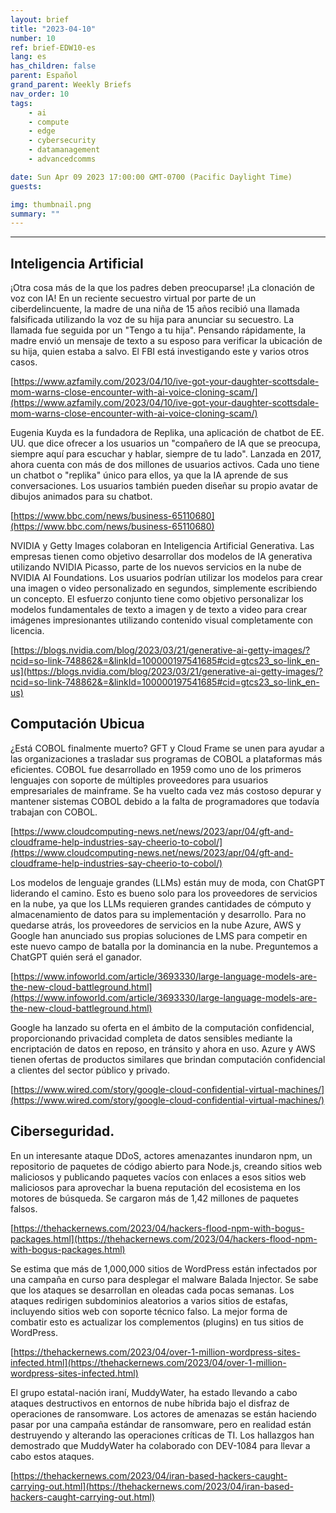 ```yaml
---
layout: brief
title: "2023-04-10"
number: 10
ref: brief-EDW10-es
lang: es
has_children: false
parent: Español
grand_parent: Weekly Briefs
nav_order: 10
tags:
    - ai
    - compute
    - edge
    - cybersecurity
    - datamanagement
    - advancedcomms

date: Sun Apr 09 2023 17:00:00 GMT-0700 (Pacific Daylight Time)
guests:

img: thumbnail.png
summary: ""
---
```




---

## Inteligencia Artificial

¡Otra cosa más de la que los padres deben preocuparse! ¡La clonación de voz con IA! En un reciente secuestro virtual por parte de un ciberdelincuente, la madre de una niña de 15 años recibió una llamada falsificada utilizando la voz de su hija para anunciar su secuestro. La llamada fue seguida por un "Tengo a tu hija". Pensando rápidamente, la madre envió un mensaje de texto a su esposo para verificar la ubicación de su hija, quien estaba a salvo. El FBI está investigando este y varios otros casos.

[https://www.azfamily.com/2023/04/10/ive-got-your-daughter-scottsdale-mom-warns-close-encounter-with-ai-voice-cloning-scam/](https://www.azfamily.com/2023/04/10/ive-got-your-daughter-scottsdale-mom-warns-close-encounter-with-ai-voice-cloning-scam/)

Eugenia Kuyda es la fundadora de Replika, una aplicación de chatbot de EE. UU. que dice ofrecer a los usuarios un "compañero de IA que se preocupa, siempre aquí para escuchar y hablar, siempre de tu lado". Lanzada en 2017, ahora cuenta con más de dos millones de usuarios activos. Cada uno tiene un chatbot o "replika" único para ellos, ya que la IA aprende de sus conversaciones. Los usuarios también pueden diseñar su propio avatar de dibujos animados para su chatbot.

[https://www.bbc.com/news/business-65110680](https://www.bbc.com/news/business-65110680)

NVIDIA y Getty Images colaboran en Inteligencia Artificial Generativa. Las empresas tienen como objetivo desarrollar dos modelos de IA generativa utilizando NVIDIA Picasso, parte de los nuevos servicios en la nube de NVIDIA AI Foundations. Los usuarios podrían utilizar los modelos para crear una imagen o video personalizado en segundos, simplemente escribiendo un concepto. El esfuerzo conjunto tiene como objetivo personalizar los modelos fundamentales de texto a imagen y de texto a video para crear imágenes impresionantes utilizando contenido visual completamente con licencia.

[https://blogs.nvidia.com/blog/2023/03/21/generative-ai-getty-images/?ncid=so-link-748862&=&linkId=100000197541685#cid=gtcs23_so-link_en-us](https://blogs.nvidia.com/blog/2023/03/21/generative-ai-getty-images/?ncid=so-link-748862&=&linkId=100000197541685#cid=gtcs23_so-link_en-us)

## Computación Ubicua

¿Está COBOL finalmente muerto? GFT y Cloud Frame se unen para ayudar a las organizaciones a trasladar sus programas de COBOL a plataformas más eficientes. COBOL fue desarrollado en 1959 como uno de los primeros lenguajes con soporte de múltiples proveedores para usuarios empresariales de mainframe. Se ha vuelto cada vez más costoso depurar y mantener sistemas COBOL debido a la falta de programadores que todavía trabajan con COBOL.

[https://www.cloudcomputing-news.net/news/2023/apr/04/gft-and-cloudframe-help-industries-say-cheerio-to-cobol/](https://www.cloudcomputing-news.net/news/2023/apr/04/gft-and-cloudframe-help-industries-say-cheerio-to-cobol/)

Los modelos de lenguaje grandes (LLMs) están muy de moda, con ChatGPT liderando el camino. Esto es bueno solo para los proveedores de servicios en la nube, ya que los LLMs requieren grandes cantidades de cómputo y almacenamiento de datos para su implementación y desarrollo. Para no quedarse atrás, los proveedores de servicios en la nube Azure, AWS y Google han anunciado sus propias soluciones de LMS para competir en este nuevo campo de batalla por la dominancia en la nube. Preguntemos a ChatGPT quién será el ganador.

[https://www.infoworld.com/article/3693330/large-language-models-are-the-new-cloud-battleground.html](https://www.infoworld.com/article/3693330/large-language-models-are-the-new-cloud-battleground.html)

Google ha lanzado su oferta en el ámbito de la computación confidencial, proporcionando privacidad completa de datos sensibles mediante la encriptación de datos en reposo, en tránsito y ahora en uso. Azure y AWS tienen ofertas de productos similares que brindan computación confidencial a clientes del sector público y privado.

[https://www.wired.com/story/google-cloud-confidential-virtual-machines/](https://www.wired.com/story/google-cloud-confidential-virtual-machines/)

## Ciberseguridad.

En un interesante ataque DDoS, actores amenazantes inundaron npm, un repositorio de paquetes de código abierto para Node.js, creando sitios web maliciosos y publicando paquetes vacíos con enlaces a esos sitios web maliciosos para aprovechar la buena reputación del ecosistema en los motores de búsqueda. Se cargaron más de 1,42 millones de paquetes falsos.

[https://thehackernews.com/2023/04/hackers-flood-npm-with-bogus-packages.html](https://thehackernews.com/2023/04/hackers-flood-npm-with-bogus-packages.html)

Se estima que más de 1,000,000 sitios de WordPress están infectados por una campaña en curso para desplegar el malware Balada Injector. Se sabe que los ataques se desarrollan en oleadas cada pocas semanas. Los ataques redirigen subdominios aleatorios a varios sitios de estafas, incluyendo sitios web con soporte técnico falso. La mejor forma de combatir esto es actualizar los complementos (plugins) en tus sitios de WordPress.

[https://thehackernews.com/2023/04/over-1-million-wordpress-sites-infected.html](https://thehackernews.com/2023/04/over-1-million-wordpress-sites-infected.html)

El grupo estatal-nación iraní, MuddyWater, ha estado llevando a cabo ataques destructivos en entornos de nube híbrida bajo el disfraz de operaciones de ransomware. Los actores de amenazas se están haciendo pasar por una campaña estándar de ransomware, pero en realidad están destruyendo y alterando las operaciones críticas de TI. Los hallazgos han demostrado que MuddyWater ha colaborado con DEV-1084 para llevar a cabo estos ataques.

[https://thehackernews.com/2023/04/iran-based-hackers-caught-carrying-out.html](https://thehackernews.com/2023/04/iran-based-hackers-caught-carrying-out.html)


